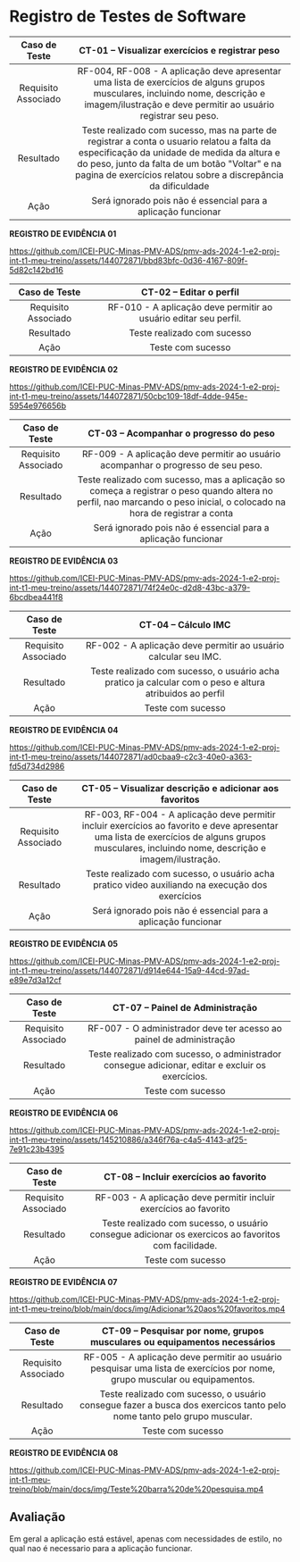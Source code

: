 # Registro de Testes de Software



| **Caso de Teste** 	| **CT-01 – Visualizar exercícios e registrar peso** 	|
|:---:	|:---:	|
|	Requisito Associado 	| RF-004, RF-008 - A aplicação deve apresentar uma lista de exercícios de alguns grupos musculares, incluindo nome, descrição e imagem/ilustração e  deve permitir ao usuário registrar seu peso. |
|	Resultado 	| Teste realizado com sucesso, mas na parte de registrar a conta o usuario relatou a falta da especificação da unidade de medida da altura e do peso, junto da falta de um botão "Voltar" e na pagina de exercícios relatou sobre a discrepância da dificuldade |
|	Ação 	| Será ignorado pois não é essencial para a aplicação funcionar |

**REGISTRO DE EVIDÊNCIA 01**





https://github.com/ICEI-PUC-Minas-PMV-ADS/pmv-ads-2024-1-e2-proj-int-t1-meu-treino/assets/144072871/bbd83bfc-0d36-4167-809f-5d82c142bd16



| **Caso de Teste** 	| **CT-02 – Editar o perfil** 	|
|:---:	|:---:	|
|	Requisito Associado 	| RF-010 - A aplicação deve permitir ao usuário editar seu perfil. |
| Resultado | Teste realizado com sucesso |
| Ação | Teste com sucesso |

**REGISTRO DE EVIDÊNCIA 02**




https://github.com/ICEI-PUC-Minas-PMV-ADS/pmv-ads-2024-1-e2-proj-int-t1-meu-treino/assets/144072871/50cbc109-18df-4dde-945e-5954e976656b



| **Caso de Teste** 	| **CT-03 – Acompanhar o progresso do peso** 	|
|:---:	|:---:	|
|	Requisito Associado 	| RF-009 - A aplicação deve permitir ao usuário acompanhar o progresso de seu peso. |
| Resultado | Teste realizado com sucesso, mas a aplicação so começa a registrar o peso quando altera no perfil, nao marcando o peso inicial, o colocado na hora de registrar a conta |
| Ação | Será ignorado pois não é essencial para a aplicação funcionar |

**REGISTRO DE EVIDÊNCIA 03**




https://github.com/ICEI-PUC-Minas-PMV-ADS/pmv-ads-2024-1-e2-proj-int-t1-meu-treino/assets/144072871/74f24e0c-d2d8-43bc-a379-6bcdbea441f8

| **Caso de Teste** 	| **CT-04 – Cálculo IMC** 	|
|:---:	|:---:	|
|	Requisito Associado 	| RF-002 - A aplicação deve permitir ao usuário calcular seu IMC. |
| Resultado | Teste realizado com sucesso, o usuário acha pratico ja calcular com o peso e altura atribuidos ao perfil |
| Ação | Teste com sucesso |

**REGISTRO DE EVIDÊNCIA 04**


https://github.com/ICEI-PUC-Minas-PMV-ADS/pmv-ads-2024-1-e2-proj-int-t1-meu-treino/assets/144072871/ad0cbaa9-c2c3-40e0-a363-fd5d734d2986

| **Caso de Teste** 	| **CT-05 – Visualizar descrição e adicionar aos favoritos** 	|
|:---:	|:---:	|
|	Requisito Associado 	| RF-003, RF-004 - A aplicação deve permitir incluir exercícios ao favorito e deve apresentar uma lista de exercícios de alguns grupos musculares, incluindo nome, descrição e imagem/ilustração. |
| Resultado | Teste realizado com sucesso, o usuário acha pratico video auxiliando na execução dos exercícios |
| Ação | Será ignorado pois não é essencial para a aplicação funcionar |

**REGISTRO DE EVIDÊNCIA 05**


https://github.com/ICEI-PUC-Minas-PMV-ADS/pmv-ads-2024-1-e2-proj-int-t1-meu-treino/assets/144072871/d914e644-15a9-44cd-97ad-e89e7d3a12cf



| **Caso de Teste** 	| **CT-07 – Painel de Administração** 	|
|:---:	|:---:	|
|	Requisito Associado 	| RF-007 - O administrador deve ter acesso ao painel de administração |
| Resultado | Teste realizado com sucesso, o administrador consegue adicionar, editar e excluir os exercícios. |
| Ação | Teste com sucesso |

**REGISTRO DE EVIDÊNCIA 06**

https://github.com/ICEI-PUC-Minas-PMV-ADS/pmv-ads-2024-1-e2-proj-int-t1-meu-treino/assets/145210886/a346f76a-c4a5-4143-af25-7e91c23b4395

| **Caso de Teste** 	| **CT-08 – Incluir exercícios ao favorito** 	|
|:---:	|:---:	|
|	Requisito Associado 	| RF-003 -  A aplicação deve permitir incluir exercícios ao favorito |
| Resultado | Teste realizado com sucesso, o usuário consegue adicionar os exercicos ao favoritos com facilidade. |
| Ação | Teste com sucesso |

**REGISTRO DE EVIDÊNCIA 07**

https://github.com/ICEI-PUC-Minas-PMV-ADS/pmv-ads-2024-1-e2-proj-int-t1-meu-treino/blob/main/docs/img/Adicionar%20aos%20favoritos.mp4

| **Caso de Teste** 	| **CT-09 – Pesquisar por nome, grupos musculares ou equipamentos necessários** 	|
|:---:	|:---:	|
|	Requisito Associado 	| RF-005 -  A aplicação deve permitir ao usuário pesquisar uma lista de exercícios por nome, grupo muscular ou equipamentos. |
| Resultado | Teste realizado com sucesso, o usuário consegue fazer a busca dos exercicos tanto pelo nome tanto pelo grupo muscular. |
| Ação | Teste com sucesso |

**REGISTRO DE EVIDÊNCIA 08**

https://github.com/ICEI-PUC-Minas-PMV-ADS/pmv-ads-2024-1-e2-proj-int-t1-meu-treino/blob/main/docs/img/Teste%20barra%20de%20pesquisa.mp4


## Avaliação

Em geral a aplicação está estável, apenas com necessidades de estilo, no qual nao é necessario para a aplicação funcionar.

